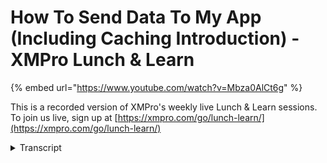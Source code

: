 # How To Send Data To My App (Including Caching Introduction) - XMPro Lunch & Learn
{% embed url="https://www.youtube.com/watch?v=Mbza0AlCt6g" %}

This is a recorded version of XMPro's weekly live Lunch & Learn sessions. To join us live, sign up at [https://xmpro.com/go/lunch-learn/](https://xmpro.com/go/lunch-learn/)
<details>
<summary>Transcript</summary>hi all and welcome to another lunch and

learn

so today what we're going to go through

is how do i send data to my app

we're also going to touch on a brief

intro into caching

we'll uh we'll go through that in a

future lunch and learn as well

so today we're going to be talking

around apps and and data

so

first things first is what is it

apps have two modes where they can

essentially render data to

to the end users the one is what i would

call static which means when you design

the app it'll appear there the second is

what i would say is dynamic

so information that's going to change

information that gets calculated

information that could be from an

expression etc so static values are done

at design time

dynamic value is either provided now

there's a few mechanisms of how you can

provide it we'll touch on both of them

one is through a data stream

and the second is a connector inside the

app designer

we'll also touch on caching so when you

do caching in a data stream

it is how often and how much data should

be cached that is made available to the

app

when it is rendering

some of the concepts we're going to

touch uh example action agent that'll be

the first one with inside a data stream

the second is going to be connectors

inside the app designer

we'll also touch on briefly caching all

or per an entity

some basic requirements that you're

going to need

it's going to

require access to the app designer

access to the data stream designer and

you need a basic idea of what data is

that you're looking to to display so

what information are you looking to

present to the screen

and where do you want it to be how do

you want to access it is any filters etc

skill level for this we're still in the

beginner friendly area

it can start to go into the intermediate

area

as well

so first area is let's jump into the

actual software itself

so

before we can actually start tying data

to to an app let's go and create

ourselves a new app

we're just going to call this

lunch and learn for today

we're going to put it into

my sandbox

and we're going to keep everything else

as the default

now if i go into this actual app itself

and i try and launch it it's going to

not give me anything

it's going to be bare basics there's not

much information in here

as well

now what i can start doing is i can

start going through here and i can start

configuring information

so let's say i want to to actually

create

some additional columns

i can do that

if i want the first one to be

asset information i can just double

click and change that information there

if i now want to start bringing in um

a little bit more

like dragging a box into there

i can now go back and from layouts i'm

going to drag in a stack layer and bring

that into the other side as well so you

configure your form exactly the same way

as you would have previously

however now what you can start doing is

when you start bringing information into

the screen here

so i could very well call this asset

number

and if i go and duplicate that and i'm

just going to change the flex so that we

go from left to right

so i can see that

i can come into the asset number

and i can rename it from a static

perspective and if i go and render the

screen

you'll see as asset number will come

through so you can very quickly create

static information on a screen however

that's not very useful

most of the information you want to have

changed so you need to pass this

information through to the form

so that you can actually access it and

make it available

so we're just going to go back into the

edit mode for this particular app we'll

come back to to the app itself

so the first area of where datic is

made available to an application

is inside the data stream designer

i've got an example

here but i'll show you how we can

actually create one

so for this particular example

we are using the event simulator to

generate some data so we've got specific

data that we're interested in

we are then creating

some asset numbers we are rounding it to

make sure that when we get to the ui

side that the information is consistent

two decimals three etcetera

if you don't round here

you can still round inside the app

designer

then you start going into

the expressions on an actual data source

we'll start covering that in a in a

future session as well

we're then going to broadcast and then

we publish to an app

however what i'm going to do with this

example

is i'm going to

clone it

and we're going to configure it

for different bits and pieces

so for now what i'm going to get rid of

is the last two pieces to my data stream

it does not matter where your data is

coming from there's a lot of different

listeners of where my information coming

from to the point i made earlier

you need to have at least an idea of

what data are we trying to present on

the form

what shape should that data be and where

is it coming from do i need to join data

from different data streams etc

if i were to run this particular data

stream now

and i go into my live view

and i bring the rounding and i bring my

generate data

up

you'll see my values will come through

if i expand that

i can see the generate column and i can

see the rounding column so my data is

flowing through my particular data

stream

however it is not available

on my upside

um i can't actually view it or see it

now how i know that is i'm looking for

lunch and learn from a data stream

perspective so if i go back to the app

now

how we bind data to an app

is on the page data side of things

if i scroll all the way to the left

you'll see there is app data on the

application level

the page level allows me to use data

sources that have been defined

data sources get defined at an

application level

now do i have to remember every single

time to scroll left and go to the app

data to create them no you don't

if you've forgotten

or you haven't got that for yet you can

click the plus on the data sources side

of things

it's going to ask you for a name but

you'll see in the connection

it'll give you some options in there

however if the one you're looking for is

not available

in the section here you can actually

click the plus and it'll bring up a list

of a lot of different connections that

you can actually use as well

so how do we actually do that

if i go all the way to the left

i'm going to go and

delete these two

let's say we go and get rid of those and

they're not available

if i want to add a new data source to

this page i go to the page data and i

click the plus

so what we're doing is we're trying to

bind a data source to be able to be used

on this particular page

on the right you'll see connections we

have nothing it says no data to display

there

if i click the plus it's going to give

me some options so i'm looking for the

data stream we're going to give it a

name

and everything else we can leave as

default and we can click save

now what will happen is under the drop

down you'll see i have a data stream

that is now available

so what we've just done there is instead

of me scrolling all the way to the left

and clicking app data to add it i'm able

to add it at the page layer as well

very handy if you

haven't done it or you only get to it

halfway through the app page when you're

configuring it versus having to remember

every single time

we can now give it a

name at the top

however if i go into entity

and i search for lunch and learn i don't

get anything

nothing's available here

and the reason for that is

the only data streams that will appear

here are ones that have been configured

to make its data available to a data

stream so what do i mean by that

under action agents if you scroll all

the way to the bottom

or you can type in the search at the top

and it'll filter the list view you need

to drag on an xmpro app

and add it to your data stream

so i'm going to unpublish my data stream

and we're just going to save that so the

first thing is you need to tell

the

data stream you're going to be making

your data available

to the app designer so that's step one

step two

make sure you give it a name that is

appropriate the reason for that is when

you come into the app designer here

it's going to

register those different endpoints and

you can have multiple

so i can have one in here as an example

so let me say i have a broadcast

and

i send that to the broadcast

and my first value

comes to that x and pro and then if i

search for x

again

now we put that here

i could have the next one go to the same

you can have multiple

of these on a data stream

why would you want multiple

if your data stream is doing different

calculations on the data you may want a

certain section of that to be in a

certain area on the app you may want the

results of the calculation in another

area of the app

so there are reasons why you want to

have

duplicate

example apps on a data stream

it'll become obvious when we go into a

lunch and learn around caching

and making data available to charts why

you would have to

but just remember you can have multiple

of these

on a data stream

the second thing is

if you double click that

you need to configure it you can't just

drag it on and leave it there is

configuration that you do need to do on

the xm pro app first thing is

where is the url this will point to the

app designer url

integration key this will point to your

app designer key as well

if you scroll down

you can ignore the cache settings for

now it's going to ask you for an

identifier so what is the identifier for

this data flowing through

typically it is an asset number

um

but you have flexibility to use other

fields as a identifier as well

if i go in there i can pick asset number

it's also going to ask you what's my

primary key 9 out of ten times it'll be

an asset number as well

if i go back to the second one

and i do the same thing there

we're going to configure both of those

and i go all the way to the bottom

identifier is going to be asset number

and primary key is going to be asset

number make sure you click apply at the

top

if you don't you'll notice if i go back

to the first one it hasn't saved my

changes

very important to remember that

so we go into the first two

we're going to scroll down

we're going to fill the asset number in

and select it

make sure you click apply to persist the

changes you made and then make sure you

click save or ctrl s on your keyboard to

save the data stream

now if i go back to my

my app that i am configuring

and if i try and

close that out and i go back to the data

source side

and we select data stream and in here

we're looking for for lunch and learn

so now if i expand that

it'll show me my lunch and learn coming

in there as well

for it

so previously

it was not available here you can see i

have availability to pretty much

everything that has an end point

for all the different data points coming

through

so if i go down to my

my examples they'll appear in here as

well

however

what we forgot to do on this side is we

forgot to name them appropriately

now because we haven't named them

appropriately it's going to be quite

hard when we get to the app side to make

sure we're using the correct one

as i mentioned you can have multiple of

these on a data stream so it's good

practice to make sure you name them

appropriately

for now we're just going to say

then data to app and i'm going to leave

the other one we'll come back to this in

a future lunch alone as well make sure

we name our broadcast so that

we understand what this particular data

stream is doing

if i go back into

the

configuration for

for this

you'll see there's a caching section

here

what the caching section here is saying

what's my initial cache size

so how much data do i want to keep in

cash

and then you have a few options

the first one says replace cash what

that does is

if my cash size is 20 and i have

21 items coming through my payload by

the time it gets here it's going to drop

off the first one and add a new one at

the back and it's going to keep doing

that

as the data is coming through the data

stream and being made available

if i tell it replace cache what that

does

is any new payload that comes all the

way through to this endpoint replaces

the prior cash payload

so

if you have a record that only comes

through let's say every five minutes but

your data is flowing every minute

what will happen is if you were to set

replace cache you could end up with a

situation where in that four minute

window you might have no data displaying

on your actual app side itself as well

so replace cache will allow you to

replace everything every time but just

be aware if your data comes in at

different intervals for different asset

types as well

the other one is cash for entity

cash per entity allows me to make use of

this cash

but per

the identifier that we've got at the

bottom

if i was to select that what this is now

saying

is my cash size is going to be 20

per asset number

so if i have 10 assets and each of those

has

records coming through i can catch 20

percent so suddenly my 20 has gone up by

a factor of 10. so my cash size is going

to be 200 in that scenario

the defaults

is everything unchecked

so replace cash is unchecked and cash

for entity is unchecked as well

if i run this now and i go to live view

i can now

open up the send data to to app and we

can keep the top one

so generate data is coming from my event

simulator

send data to app is what's coming

through my endpoint here so step one

before you can get data into your app

designer is to make sure do you have an

excel pro app agent on your canvas and

have you configured it correctly

now we can go into our app designer here

and i can actually go into my data

source

and i can say we're going to connect to

some live data

and in here you'll see i have access to

a lot of different

areas for it

if i go back and i have a look at

the launch unknown

just rename that differently

here

and it's in display data so let's

unpublish that

and let's republish that

so if i go down in here to

my display data

and i scroll all the way down

i'll be able to see there is my lunch

and learn

and there are my two fields

that have been bound

this is why naming is important if you

were to leave them both as x and pro

underscore zero x and per app underscore

one x and pro up under school two

you won't know

which of those endpoints are the ones

you're looking for which of them has the

calculations you may have done which of

them has the raw telemetry data and

which of them maybe has data with a

different caching option that you want

to use for charts as an example

if you haven't named them appropriately

you're going to struggle

getting to this point

especially if you are sharing this data

stream with other users

and they are using them to consume the

data but they're not necessarily fully

across how the data stream functions

where it gets its data etc

so the first thing we want to do

is we select

the send data to the

app itself

what you'll notice it'll do is it

interrogates it and gets the primary key

now what you'll notice is i made the

entire configuration

maximized and the reason i do that is

that i can see everything on the screen

to do that

you can double click the header

or you can click the maximize option at

the top there

this is especially useful if you have a

lot of data streams to go through that

have been bound to the example app

connector

and you want to find what you're looking

for

so it's interrogated the configuration

and it's automatically brought in the

primary key

as you've configured it down the bottom

here so if i go down here remember we

set the primary key was asset number

primary key is important over here

for the data when you start doing

advanced data

manipulation and advanced data work in

the the app designer

the next thing to make sure you tick

is when you're accessing live data

make sure you tick live data updates if

you hover over the eye it'll tell you

what it actually does but the live data

updates is what enables you to get the

record constantly

it allows you to automatically update

the values without refreshing the page

there are some

connectors for instance if you're

connecting to

sql

and the options not enabled on sql you

won't get this option here

but when you're connecting to data

streams there's no reason for you not to

take this option

um it's also

one of the first things i suggest people

check when they're saying well my data

is not flowing through to my app

even though i am getting data in the

data stream first thing to check and

make sure is have you enabled live

updates um here

we're going to click save

and as soon as we've done that what

you'll notice is data sources here has a

new option underneath it

it's got the name that we've defined so

again make sure the names you're using

inside your app here

make sense

and if someone else wants to use them

and look at them make sense to them as

well

we bring in all the data fields

they're also bound to what their data

type is so you can see

their decimal strings date times etc

there is an area for you to calculate

and create expressions we'll cover that

in another lunch and learn as well

so if you're not sure what fields i'll

be made available what can i actually

view and read

just go to the page data

expand the data sources and you have

access to the information here

now what we can do is we can actually

bind this information to the

element we're looking for

again if you're looking for a data

source that's not here so let's say we

don't want to bind this to live data you

can click the plus

brings you to exactly the same place

so you do not have to go back to the

page data and click the plus here every

time to add a new data source you can do

it from within the area that you're busy

with

pull the information in

once you've done that it'll refresh the

drop down for you here

close that out and we can now select the

data source as soon as we've done that

you'll see we get a yellow border that

comes around

and if i go into the text

and i go to the appearance i can now

click the a

which is static

it then turns into a dynamic and now i

get a drop down this drop down is now

bound to that same data source so now i

can actually bind it to the asset number

field coming in

if i was to save that and i run the

you'll see the asset number now is being

passed through from the actual app

now what i can start doing is if i go

back and edit the the app

i can actually go through this

particular box and i can duplicate that

and this one here we can say is reading

number

and i can go into that field

go to its appearance

and change it to reading number as an

example

we can now save that

now what you'll notice

is the number keeps going up so the live

data

the checkbox that we selected is what is

enabling this to constantly change its

value without me having to refresh the

screen

there are areas where you get i would

say static type information coming

through

but

without taking that you would have to

refresh the screen every time to get

that information to come through

the second area where you can actually

configure it in a

an app

is if i go to the app data side

they are

specific

um

[Music]

sql

there are specific connectors that will

allow you to connect directly to data

sources as well

each of those is available

for you to connect as you need to

the primary one that gets used is the

data stream connector here

but there are other connectors that do

not require a data stream and you can

connect directly to the systems

the the only

functionality that you might lose by

doing that is the live view option

so again if i click the pencil next to

my existing

data stream here

this option might not be supported if

you connect directly to the systems of

choice

it's not all of them supported which

means if you are connecting to those

systems and you do want that data to

refresh

the the screen will need to be manually

refreshed to do that

as well

so just to recap

if we come back to

the data stream so where's the first

area that i go to to connect data to

my app

inside a data stream

what you want to do is under x and pro

agents right at the bottom you'll see

the axon pro app

that is the key that allows you to

connect it

to a app and make it available

make sure you name them appropriately

otherwise when you're configuring it on

the other side you might have some

problems trying to remember which one is

for which one

we'll go into a lot more detail on

caching options in a future lunch and

learn as well for now

you can use the the defaults

to return the data coming in

step one is done in the data stream step

two you do in the app designer side

again you can scroll all the way and at

an app data level add a new connector

or you can do it at the page level

so page level is where you're creating

an instance connecting to a specific

data stream connecting to a specific

table

um or whatever system it is that you're

connecting to

the plus will walk you through the steps

so if there's something in the

connection that you know is available

but you can't see it here click the plus

there again and it'll walk you through

that as well

once you've selected your items make

sure you remember the live data update

section

otherwise what's going to happen is your

information is going to stay static on

the screen

and you're not going to get the

information constantly refreshing itself

coming through as well

you all for attending today um

how do i bind data to to my app

most of it gets done through a

data stream using the app agent

there are ways to do it directly through

data sources in the app designer you

however will lose some functionality

there as well but it is very possible to

do that as well

thank you again for attending today's

lunch and learn hope to see on some

future ones
</details>